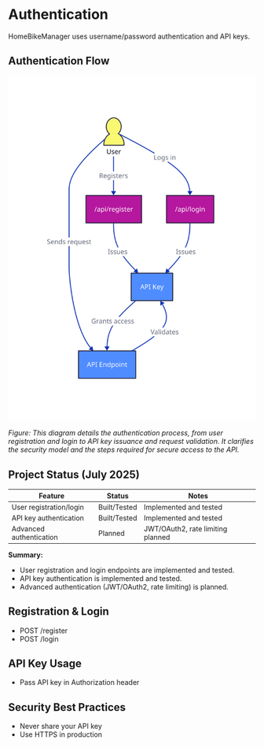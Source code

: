 # Authentication

HomeBikeManager uses username/password authentication and API keys.

## Authentication Flow
![Authentication Flow](diagrams/auth_flow.svg)

*Figure: This diagram details the authentication process, from user registration and login to API key issuance and request validation. It clarifies the security model and the steps required for secure access to the API.*


## Project Status (July 2025)

| Feature                        | Status      | Notes                                             |
|--------------------------------|-------------|---------------------------------------------------|
| User registration/login        | Built/Tested| Implemented and tested                            |
| API key authentication         | Built/Tested| Implemented and tested                            |
| Advanced authentication        | Planned     | JWT/OAuth2, rate limiting planned                 |

**Summary:**
- User registration and login endpoints are implemented and tested.
- API key authentication is implemented and tested.
- Advanced authentication (JWT/OAuth2, rate limiting) is planned.

## Registration & Login
- POST /register
- POST /login

## API Key Usage
- Pass API key in Authorization header

## Security Best Practices
- Never share your API key
- Use HTTPS in production
